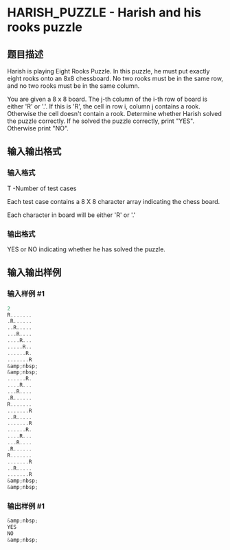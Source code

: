 # HARISH_PUZZLE - Harish and his rooks puzzle

## 题目描述

Harish is playing Eight Rooks Puzzle. In this puzzle, he must put exactly eight rooks onto an 8x8 chessboard. No two rooks must be in the same row, and no two rooks must be in the same column.

You are given a 8 x 8 board. The j-th column of the i-th row of board is either 'R' or '.'. If this is 'R', the cell in row i, column j contains a rook. Otherwise the cell doesn't contain a rook. Determine whether Harish solved the puzzle correctly. If he solved the puzzle correctly, print "YES". Otherwise print "NO".

## 输入输出格式

### 输入格式

T -Number of test cases

Each test case contains a 8 X 8 character array indicating the chess board.

Each character in board will be either 'R' or '.'

### 输出格式

YES or NO indicating whether he has solved the puzzle.

## 输入输出样例

### 输入样例 #1

```cpp
2
R.......
.R......
..R.....
...R....
....R...
.....R..
......R.
.......R
&amp;nbsp;
&amp;nbsp;
......R.
....R...
...R....
.R......
R.......
.......R
..R.....
.......R
......R.
....R...
...R....
.R......
R.......
.......R
..R.....
.......R
&amp;nbsp;
&amp;nbsp;
```


### 输出样例 #1

```cpp
&amp;nbsp;
YES
NO
&amp;nbsp;
```


